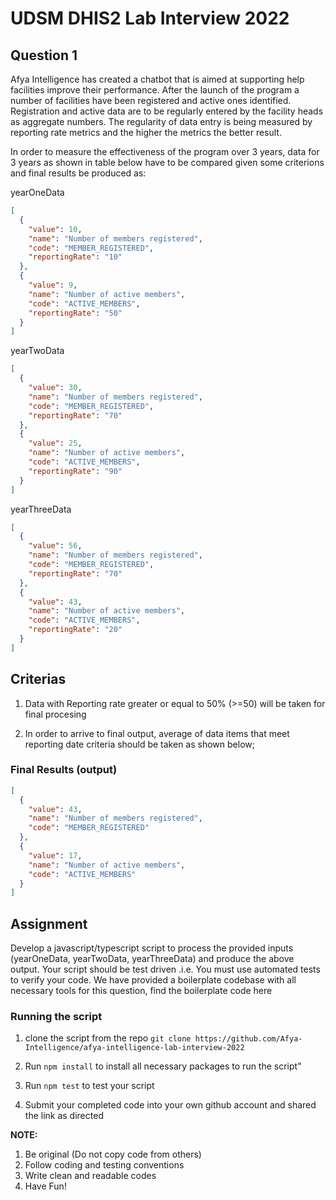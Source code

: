 # UDSM DHIS2 Lab Interview 2022

## Question 1

Afya Intelligence has created a chatbot that is aimed at supporting help facilities improve their performance. After the launch of the program a number of facilities have been registered and active ones identified. Registration and active data are to be regularly entered by the facility heads as aggregate numbers. The regularity of data entry is being measured by reporting rate metrics and the higher the metrics the better result.

In order to measure the effectiveness of the program over 3 years, data for 3 years as shown in table below have to be compared given some criterions and final results be produced as:

yearOneData

```json
[
  {
    "value": 10,
    "name": "Number of members registered",
    "code": "MEMBER_REGISTERED",
    "reportingRate": "10"
  },
  {
    "value": 9,
    "name": "Number of active members",
    "code": "ACTIVE_MEMBERS",
    "reportingRate": "50"
  }
]

```

yearTwoData

```json
[
  {
    "value": 30,
    "name": "Number of members registered",
    "code": "MEMBER_REGISTERED",
    "reportingRate": "70"
  },
  {
    "value": 25,
    "name": "Number of active members",
    "code": "ACTIVE_MEMBERS",
    "reportingRate": "90"
  }
]

```

yearThreeData

```json
[
  {
    "value": 56,
    "name": "Number of members registered",
    "code": "MEMBER_REGISTERED",
    "reportingRate": "70"
  },
  {
    "value": 43,
    "name": "Number of active members",
    "code": "ACTIVE_MEMBERS",
    "reportingRate": "20"
  }
]
```

## Criterias

1. Data with Reporting rate greater or equal to 50% (>=50) will be taken for final procesing

2. In order to arrive to final output, average of data items that meet reporting date criteria should be taken as shown below;

### Final Results (output)

```json
[
  {
    "value": 43,
    "name": "Number of members registered",
    "code": "MEMBER_REGISTERED"
  },
  {
    "value": 17,
    "name": "Number of active members",
    "code": "ACTIVE_MEMBERS"
  }
]

```

## Assignment

Develop a javascript/typescript script to process the provided inputs (yearOneData, yearTwoData, yearThreeData) and produce the above output. Your script should be test driven .i.e. You must use automated tests to verify your code. We have provided a boilerplate codebase with all necessary tools for this question, find the boilerplate code here

### Running the script

1. clone the script from the repo `git clone https://github.com/Afya-Intelligence/afya-intelligence-lab-interview-2022`

2. Run `npm install` to install all necessary packages to run the script"

3. Run `npm test` to test your script

4. Submit your completed code into your own github account and shared the link as directed

**NOTE:**

1. Be original (Do not copy code from others)
2. Follow coding and testing conventions
3. Write clean and readable codes
4. Have Fun!
